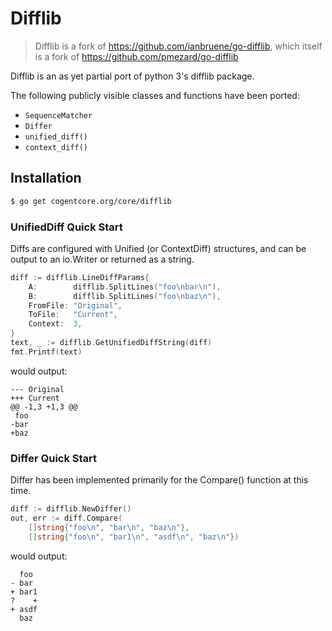 # Difflib

> Difflib is a fork of https://github.com/ianbruene/go-difflib, which itself is a fork of https://github.com/pmezard/go-difflib

Difflib is an as yet partial port of python 3's difflib package.

The following publicly visible classes and functions have been ported:

* `SequenceMatcher`
* `Differ`
* `unified_diff()`
* `context_diff()`

## Installation

```sh
$ go get cogentcore.org/core/difflib
```

### UnifiedDiff Quick Start

Diffs are configured with Unified (or ContextDiff) structures, and can
be output to an io.Writer or returned as a string.

```Go
diff := difflib.LineDiffParams{
    A:        difflib.SplitLines("foo\nbar\n"),
    B:        difflib.SplitLines("foo\nbaz\n"),
    FromFile: "Original",
    ToFile:   "Current",
    Context:  3,
}
text, _ := difflib.GetUnifiedDiffString(diff)
fmt.Printf(text)
```

would output:

```
--- Original
+++ Current
@@ -1,3 +1,3 @@
 foo
-bar
+baz
```

### Differ Quick Start

Differ has been implemented primarily for the Compare() function at this time.

```Go
diff := difflib.NewDiffer()
out, err := diff.Compare(
    []string{"foo\n", "bar\n", "baz\n"},
	[]string{"foo\n", "bar1\n", "asdf\n", "baz\n"})
```

would output:

```
  foo
- bar
+ bar1
?    +
+ asdf
  baz
```
